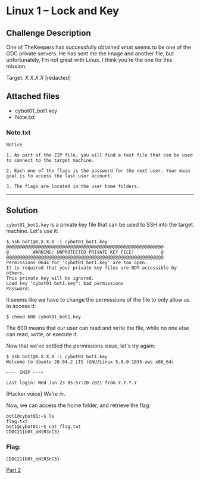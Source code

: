 # Linux 1 – Lock and Key

## Challenge Description
One of TheKeepers has successfully obtained what seems to be one of the GDC private servers. He has sent me the image and another file, but unfortunately, I’m not great with Linux. I think you’re the one for this mission.

Target: *X.X.X.X* [redacted]

## Attached files
* cybot01_bot1.key
* Note.txt
### Note.txt
```
Notice

1. As part of the ZIP file, you will find a text file that can be used to connect to the target machine. 

2. Each one of the flags is the password for the next user. Your main goal is to access the last user account.

3. The flags are located in the user home folders.
```
---

## Solution
`cybot01_bot1.key` is a private key file that can be used to SSH into the target machine. Let's use it:
```
$ ssh bot1@X.X.X.X -i cybot01_bot1.key
@@@@@@@@@@@@@@@@@@@@@@@@@@@@@@@@@@@@@@@@@@@@@@@@@@@@@@@@@@@
@         WARNING: UNPROTECTED PRIVATE KEY FILE!          @
@@@@@@@@@@@@@@@@@@@@@@@@@@@@@@@@@@@@@@@@@@@@@@@@@@@@@@@@@@@
Permissions 0644 for 'cybot01_bot1.key' are too open.
It is required that your private key files are NOT accessible by others.
This private key will be ignored.
Load key "cybot01_bot1.key": bad permissions
Password: 
```

It seems like we have to change the permissions of the file to only allow us to access it:
```
$ chmod 600 cybot01_bot1.key
```

The 600 means that our user can read and write the file, while no one else can read, write, or execute it.

Now that we've settled the permissions issue, let's try again:
```
$ ssh bot1@X.X.X.X -i cybot01_bot1.key
Welcome to Ubuntu 20.04.2 LTS (GNU/Linux 5.8.0-1035-aws x86_64)

✂️--- SNIP ---✂️

Last login: Wed Jun 23 05:57:20 2021 from Y.Y.Y.Y
```
[Hacker voice] *We're in.*

Now, we can access the home folder, and retrieve the flag:
```
bot1@cybot01:~$ ls
flag.txt
bot1@cybot01:~$ cat flag.txt
CDDC21{b0t_eNtR3nC3}
```

### Flag:
```
CDDC21{b0t_eNtR3nC3}
```

[Part 2](../2%20-%20License%20to%20Run)
